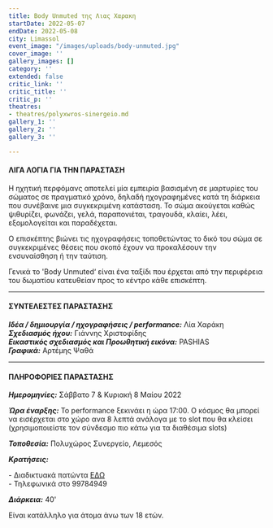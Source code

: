 ```yaml
---
title: Body Unmuted της Λιας Χαρακη
startDate: 2022-05-07
endDate: 2022-05-08
city: Limassol
event_image: "/images/uploads/body-unmuted.jpg"
cover_image: ''
gallery_images: []
category: ''
extended: false
critic_link: ''
critic_title: ''
critic_p: ''
theatres:
- theatres/polyxwros-sinergeio.md
gallery_1: ''
gallery_2: ''
gallery_3: ''

---
```

#### ΛΙΓΑ ΛΟΓΙΑ ΓΙΑ ΤΗΝ ΠΑΡΑΣΤΑΣΗ

Η ηχητική περφόμανς αποτελεί μία εμπειρία βασισμένη σε μαρτυρίες του σώματος σε πραγματικό χρόνο, δηλαδή ηχογραφημένες κατά τη διάρκεια που συνέβαινε μια συγκεκριμένη κατάσταση. Το σώμα ακούγεται καθώς ψιθυρίζει, φωνάζει, γελά, παραπονιέται, τραγουδά, κλαίει, λέει, εξομολογείται και παραδέχεται.

Ο επισκέπτης βιώνει τις ηχογραφήσεις τοποθετώντας το δικό του σώμα σε συγκεκριμένες θέσεις που σκοπό έχουν να προκαλέσουν την ενσυναίσθηση ή την ταύτιση.

Γενικά το 'Body Unmuted‘ είναι ένα ταξίδι που έρχεται από την περιφέρεια του δωματίου κατευθείαν προς το κέντρο κάθε επισκέπτη.

***

#### ΣΥΝΤΕΛΕΣΤΕΣ ΠΑΡΑΣΤΑΣΗΣ

**_Iδέα / δημιουργία / ηχογραφήσεις / performance:_** Λία Χαράκη  
**_Σχεδιασμός ήχου:_** Γιάννης Χριστοφίδης  
**_Εικαστικός σχεδιασμός και Προωθητική εικόνα:_** PASHIAS  
**_Γραφικά:_** Αρτέμης Ψαθά

***

#### ΠΛΗΡΟΦΟΡΙΕΣ ΠΑΡΑΣΤΑΣΗΣ

**_Ημερομηνίες:_** Σάββατο 7 & Κυριακή 8 Μαίου 2022

**_Ώρα έναρξης:_** Το performance ξεκινάει η ώρα 17:00. Ο κόσμος θα μπορεί να εισέρχεται στο χώρο ανα 8 λεπτά ανάλογα με το slot που θα κλείσει (χρησιμοποιείστε τον σύνδεσμο πιο κάτω για τα διαθέσιμα slots)

**_Τοποθεσία:_** Πολυχώρος Συνεργείο, Λεμεσός

**_Κρατήσεις:_** 

\- Διαδικτυακά πατώντα [ΕΔΩ](https://www.signupgenius.com/go/10c0e4eacac29a1fdc52-body)  
\- Τηλεφωνικά στο 99784949

**_Διάρκεια:_** 40'

Είναι κατάλληλο για άτομα άνω των 18 ετών.